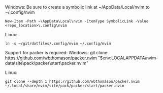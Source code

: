Windows:
Be sure to create a symbolic link at ~/AppData/Local/nvim to ~/.config/nvim

    New-Item -Path ~\AppData\Local\nvim -ItemType SymbolicLink -Value <repo_location>\.config\nvim

Linux: 

    ln -s ~/git/dotfiles/.config/nvim ~/.config/nvim


Support for packer is required:
Windows:
    git clone https://github.com/wbthomason/packer.nvim "$env:LOCALAPPDATA\nvim-data\site\pack\packer\start\packer.nvim"

Linux:

    git clone --depth 1 https://github.com/wbthomason/packer.nvim ~/.local/share/nvim/site/pack/packer/start/packer.nvim
